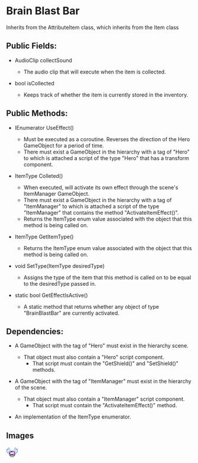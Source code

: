 # Brain Blast Bar

Inherits from the AttributeItem class, which inherits from the Item class

## Public Fields:

* AudioClip collectSound
    * The audio clip that will execute when the item is collected.

* bool isCollected
    * Keeps track of whether the item is currently stored in the inventory.

## Public Methods:

* IEnumerator UseEffect()
    * Must be executed as a coroutine. Reverses the direction of the Hero GameObject for a period of time.
    * There must exist a GameObject in the hierarchy with a tag of "Hero" to which is attached a script of the type "Hero" that has a transform component.

* ItemType Colleted()
    * When executed, will activate its own effect through the scene's ItemManager GameObject.
    * There must exist a GameObject in the hierarchy with a tag of "ItemManager" to which is attached a script of the type "ItemManager" that contains the method "ActivateItemEffect()".
    * Returns the ItemType enum value associated with the object that this method is being called on.

* ItemType GetItemType()
    * Returns the ItemType enum value associated with the object that this method is being called on.

* void SetType(ItemType desiredType)
    * Assigns the type of the item that this method is called on to be equal to the desiredType passed in.

* static bool GetEffectIsActive()
    * A static method that returns whether any object of type "BrainBlastBar" are currently activated.

## Dependencies:

* A GameObject with the tag of "Hero" must exist in the hierarchy scene.
    * That object must also contain a "Hero" script component.
        * That script must contain the "GetShield()" and "SetShield()" methods.

* A GameObject with the tag of "ItemManager" must exist in the hierarchy of the scene.
    * That object must also contain a "ItemManager" script component.
        * That script must contain the "ActivateItemEffect()" method.

* An implementation of the ItemType enumerator.

## Images

![](BrainBlastBar.gif)
